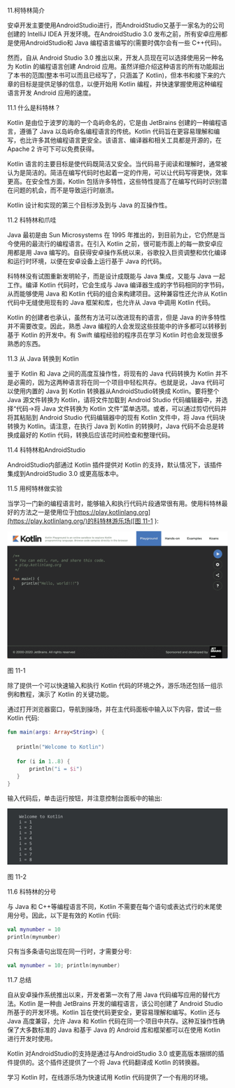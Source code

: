 11.柯特林简介

安卓开发主要使用AndroidStudio进行，而AndroidStudio又基于一家名为的公司创建的 IntelliJ IDEA 开发环境。在AndroidStudio 3.0 发布之前，所有安卓应用都是使用AndroidStudio和 Java 编程语言编写的(需要时偶尔会有一些 C++代码)。

然而，自从 Android Studio 3.0 推出以来，开发人员现在可以选择使用另一种名为 Kotlin 的编程语言创建 Android 应用。虽然详细介绍这种语言的所有功能超出了本书的范围(整本书可以而且已经写了，只涵盖了 Kotlin)，但本书和接下来的六章的目标是提供足够的信息，以便开始用 Kotlin 编程，并快速掌握使用这种编程语言开发 Android 应用的速度。

11.1 什么是科特林？

Kotlin 是由位于波罗的海的一个岛屿命名的，它是由 JetBrains 创建的一种编程语言，遵循了 Java 以岛屿命名编程语言的传统。Kotlin 代码旨在更容易理解和编写，也比许多其他编程语言更安全。该语言、编译器和相关工具都是开源的，在 Apache 2 许可下可以免费获得。

Kotlin 语言的主要目标是使代码既简洁又安全。当代码易于阅读和理解时，通常被认为是简洁的。简洁在编写代码时也起着一定的作用，可以让代码写得更快，效率更高。在安全性方面，Kotlin 包括许多特性，这些特性提高了在编写代码时识别潜在问题的机会，而不是导致运行时崩溃。

Kotlin 设计和实现的第三个目标涉及到与 Java 的互操作性。

11.2 科特林和爪哇

Java 最初是由 Sun Microsystems 在 1995 年推出的，到目前为止，它仍然是当今使用的最流行的编程语言。在引入 Kotlin 之前，很可能市面上的每一款安卓应用都是用 Java 编写的。自获得安卓操作系统以来，谷歌投入巨资调整和优化编译和运行时环境，以便在安卓设备上运行基于 Java 的代码。

科特林没有试图重新发明轮子，而是设计成既能与 Java 集成，又能与 Java 一起工作。编译 Kotlin 代码时，它会生成与 Java 编译器生成的字节码相同的字节码，从而能够使用 Java 和 Kotlin 代码的组合来构建项目。这种兼容性还允许从 Kotlin 代码中无缝使用现有的 Java 框架和库，也允许从 Java 中调用 Kotlin 代码。

Kotlin 的创建者也承认，虽然有方法可以改进现有的语言，但是 Java 的许多特性并不需要改变。因此，熟悉 Java 编程的人会发现这些技能中的许多都可以转移到基于 Kotlin 的开发中。有 Swift 编程经验的程序员在学习 Kotlin 时也会发现很多熟悉的东西。

11.3 从 Java 转换到 Kotlin

鉴于 Kotlin 和 Java 之间的高度互操作性，将现有的 Java 代码转换为 Kotlin 并不是必需的，因为这两种语言将在同一个项目中轻松共存。也就是说，Java 代码可以使用内置的 Java 到 Kotlin 转换器从AndroidStudio转换成 Kotlin。要将整个 Java 源文件转换为 Kotlin，请将文件加载到 Android Studio 代码编辑器中，并选择“代码->将 Java 文件转换为 Kotlin 文件”菜单选项。或者，可以通过剪切代码并将其粘贴到 Android Studio 代码编辑器中的现有 Kotlin 文件中，将 Java 代码块转换为 Kotlin。请注意，在执行 Java 到 Kotlin 的转换时，Java 代码不会总是转换成最好的 Kotlin 代码，转换后应该花时间检查和整理代码。

11.4 科特林和AndroidStudio

AndroidStudio内部通过 Kotlin 插件提供对 Kotlin 的支持，默认情况下，该插件集成到AndroidStudio 3.0 或更高版本中。

11.5 用柯特林做实验

当学习一门新的编程语言时，能够输入和执行代码片段通常很有用。使用科特林最好的方法之一是使用位于[https://play.kotlinlang.org](https://play.kotlinlang.org/)的科特林游乐场([图 11-1](#_idTextAnchor257) ):

![](img/kotlin_playground.jpg)

图 11-1

除了提供一个可以快速输入和执行 Kotlin 代码的环境之外，游乐场还包括一组示例和教程，演示了 Kotlin 的关键功能。

通过打开浏览器窗口，导航到操场，并在主代码面板中输入以下内容，尝试一些 Kotlin 代码:

```kt
fun main(args: Array<String>) {

   println("Welcome to Kotlin")

   for (i in 1..8) {    
       println("i = $i")
   } 
}
```

输入代码后，单击运行按钮，并注意控制台面板中的输出:

![](img/kotlin_playground_console.jpg)

图 11-2

11.6 科特林的分号

与 Java 和 C++等编程语言不同，Kotlin 不需要在每个语句或表达式行的末尾使用分号。因此，以下是有效的 Kotlin 代码:

```kt
val mynumber = 10
println(mynumber)
```

只有当多条语句出现在同一行时，才需要分号:

```kt
val mynumber = 10; println(mynumber) 
```

11.7 总结

自从安卓操作系统推出以来，开发者第一次有了用 Java 代码编写应用的替代方法。Kotlin 是一种由 JetBrains 开发的编程语言，该公司创建了 Android Studio 所基于的开发环境。Kotlin 旨在使代码更安全，更容易理解和编写。Kotlin 还与 Java 高度兼容，允许 Java 和 Kotlin 代码在同一个项目中共存。这种互操作性确保了大多数标准的 Java 和基于 Java 的 Android 库和框架都可以在使用 Kotlin 进行开发时使用。

Kotlin 对AndroidStudio的支持是通过与AndroidStudio 3.0 或更高版本捆绑的插件提供的。这个插件还提供了一个将 Java 代码翻译成 Kotlin 的转换器。

学习 Kotlin 时，在线游乐场为快速试用 Kotlin 代码提供了一个有用的环境。